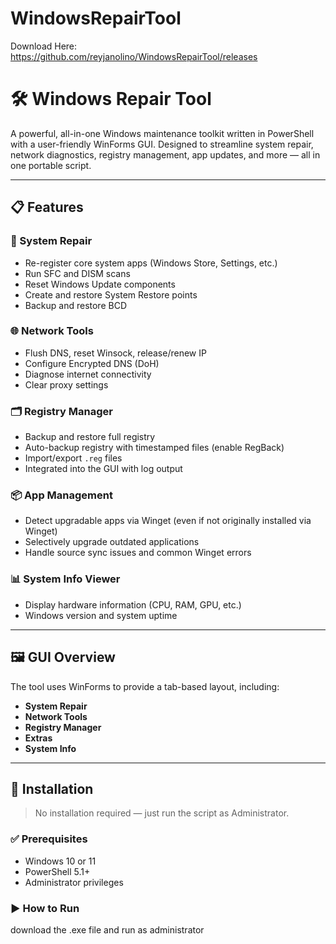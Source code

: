 # WindowsRepairTool
Download Here: https://github.com/reyjanolino/WindowsRepairTool/releases


# 🛠️ Windows Repair Tool

A powerful, all-in-one Windows maintenance toolkit written in PowerShell with a user-friendly WinForms GUI. Designed to streamline system repair, network diagnostics, registry management, app updates, and more — all in one portable script.

---

## 📋 Features

### 🔧 System Repair
- Re-register core system apps (Windows Store, Settings, etc.)
- Run SFC and DISM scans
- Reset Windows Update components
- Create and restore System Restore points
- Backup and restore BCD

### 🌐 Network Tools
- Flush DNS, reset Winsock, release/renew IP
- Configure Encrypted DNS (DoH)
- Diagnose internet connectivity
- Clear proxy settings

### 🗂️ Registry Manager
- Backup and restore full registry
- Auto-backup registry with timestamped files (enable RegBack)
- Import/export `.reg` files
- Integrated into the GUI with log output

### 📦 App Management
- Detect upgradable apps via Winget (even if not originally installed via Winget)
- Selectively upgrade outdated applications
- Handle source sync issues and common Winget errors

### 📊 System Info Viewer
- Display hardware information (CPU, RAM, GPU, etc.)
- Windows version and system uptime

---

## 🖼️ GUI Overview

The tool uses WinForms to provide a tab-based layout, including:

- **System Repair**
- **Network Tools**
- **Registry Manager**
- **Extras**
- **System Info**

---

## 📁 Installation

> No installation required — just run the script as Administrator.

### ✅ Prerequisites
- Windows 10 or 11
- PowerShell 5.1+
- Administrator privileges

### ▶️ How to Run

download the .exe file and run as administrator
